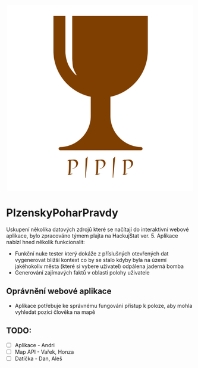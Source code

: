 <p align="center">
  <img src="/doc/PlzenskyPoharPravdyLogo.png" alt="PPP logo"/>
</p>


# PlzenskyPoharPravdy

Uskupení několika datových zdrojů které se načítají do interaktivní webové aplikace, bylo zpracováno týmem plajta na HackujStat ver. 5.
Aplikace nabízí hned několik funkcionalit:
- Funkční nuke tester který dokáže z příslušných otevřených dat vygenerovat bližší kontext co by se stalo kdyby byla na území jakéhokoliv města (které si vybere uživatel) odpálena jaderná bomba
- Generování zajímavých faktů v oblasti polohy uživatele

## Oprávnění webové aplikace
- Aplikace potřebuje ke správnému fungování přístup k poloze, aby mohla vyhledat pozici člověka na mapě

## TODO:
- [ ] Aplikace - Andri
- [ ] Map API - Vařek, Honza
- [ ] Datíčka - Dan, Aleš